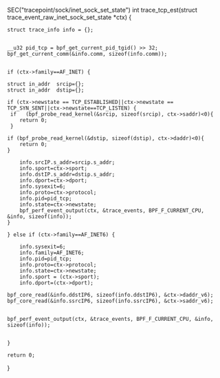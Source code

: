 SEC("tracepoint/sock/inet_sock_set_state")
int trace_tcp_est(struct trace_event_raw_inet_sock_set_state *ctx) {

    struct trace_info info = {};


    __u32 pid_tcp = bpf_get_current_pid_tgid() >> 32;
    bpf_get_current_comm(&info.comm, sizeof(info.comm));


    if (ctx->family==AF_INET) {

    struct in_addr  srcip={};
    struct in_addr  dstip={};

    if (ctx->newstate == TCP_ESTABLISHED||ctx->newstate == TCP_SYN_SENT||ctx->newstate==TCP_LISTEN) {
     if   (bpf_probe_read_kernel(&srcip, sizeof(srcip), ctx->saddr)<0){
        return 0;
     }

    if (bpf_probe_read_kernel(&dstip, sizeof(dstip), ctx->daddr)<0){
        return 0;
    }
        
        info.srcIP.s_addr=srcip.s_addr;
        info.sport=ctx->sport;
        info.dstIP.s_addr=dstip.s_addr;
        info.dport=ctx->dport;
        info.sysexit=6;
        info.proto=ctx->protocol;
        info.pid=pid_tcp;
        info.state=ctx->newstate;
        bpf_perf_event_output(ctx, &trace_events, BPF_F_CURRENT_CPU, &info, sizeof(info));
    }

    } else if (ctx->family==AF_INET6) {

        info.sysexit=6;
        info.family=AF_INET6;
        info.pid=pid_tcp;
        info.proto=ctx->protocol;
        info.state=ctx->newstate;
        info.sport = (ctx->sport);
        info.dport=(ctx->dport);

    bpf_core_read(&info.ddstIP6, sizeof(info.ddstIP6), &ctx->daddr_v6);
    bpf_core_read(&info.ssrcIP6, sizeof(info.ssrcIP6), &ctx->saddr_v6);


    bpf_perf_event_output(ctx, &trace_events, BPF_F_CURRENT_CPU, &info, sizeof(info));

     
    }

    return 0;
}






